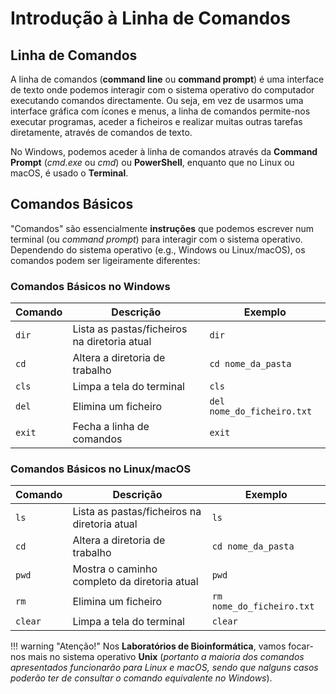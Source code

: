 # Introdução à Linha de Comandos

## Linha de Comandos
A linha de comandos (**command line** ou **command prompt**) é uma interface de texto onde podemos interagir com o sistema operativo do computador executando comandos directamente. Ou seja, em vez de usarmos uma interface gráfica com ícones e menus, a linha de comandos permite-nos executar programas, aceder a ficheiros e realizar muitas outras tarefas diretamente, através de comandos de texto.

No Windows, podemos aceder à linha de comandos através da **Command Prompt** (*cmd.exe* ou *cmd*) ou **PowerShell**, enquanto que no Linux ou macOS, é usado o **Terminal**.

## Comandos Básicos
"Comandos" são essencialmente **instruções** que podemos escrever num terminal (ou *command prompt*) para interagir com o sistema operativo. Dependendo do sistema operativo (e.g., Windows ou Linux/macOS), os comandos podem ser ligeiramente diferentes:

### Comandos Básicos no Windows

| Comando | Descrição                                      | Exemplo                             |
|---------|------------------------------------------------|-------------------------------------|
| `dir`   | Lista as pastas/ficheiros na diretoria atual   | `dir`                               |
| `cd`    | Altera a diretoria de trabalho                 | `cd nome_da_pasta`                  |
| `cls`   | Limpa a tela do terminal                       | `cls`                               |
| `del`   | Elimina um ficheiro                            | `del nome_do_ficheiro.txt`           |
| `exit`  | Fecha a linha de comandos                      | `exit`                              |


### Comandos Básicos no Linux/macOS

| Comando | Descrição                                      | Exemplo                             |
|---------|------------------------------------------------|-------------------------------------|
| `ls`    | Lista as pastas/ficheiros na diretoria atual   | `ls`                                |
| `cd`    | Altera a diretoria de trabalho                 | `cd nome_da_pasta`                  |
| `pwd`   | Mostra o caminho completo da diretoria atual   | `pwd`                               |
| `rm`    | Elimina um ficheiro                            | `rm nome_do_ficheiro.txt`           |
| `clear` | Limpa a tela do terminal                       | `clear`                             |


!!! warning "Atenção!"
    Nos **Laboratórios de Bioinformática**, vamos focar-nos mais no sistema operativo **Unix** (*portanto a maioria dos comandos apresentados funcionarão para Linux e macOS, sendo que nalguns casos poderão ter de consultar o comando equivalente no Windows*).